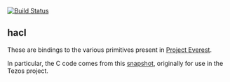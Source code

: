 [![Build Status](https://travis-ci.org/mirage/hacl.svg?branch=master)](https://travis-ci.org/mirage/hacl)

hacl
----

These are bindings to the various primitives present in [Project Everest].

In particular, the C code comes from this [snapshot], originally for use in the
Tezos project.

[Project Everest]: https://project-everest.github.io/
[snapshot]: https://github.com/project-everest/hacl-star/tree/c32798c6d45db10eeaa82572054d37e3a49a55d1/snapshots/tezos
